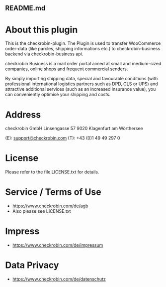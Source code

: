 ## README.md

# About this plugin

This is the checkrobin-plugin. The Plugin is used to transfer WooCommerce order-data (like parcles, shipping informations etc.) to checkrobin-business backend via checkrobin-business api.

checkrobin Business is a mail order portal aimed at small and medium-sized companies, online shops and frequent commercial senders.

By simply importing shipping data, special and favourable conditions (with professional international logistics partners such as DPD, GLS or UPS) and attractive additional services (such as an increased insurance value), you can conveniently optimise your shipping and costs. 

# Address

checkrobin GmbH
Linsengasse 57
9020 Klagenfurt am Wörthersee

(E): support@checkrobin.com
(T): +43 (0)1 49 49 297 0


# License

Please refer to the file LICENSE.txt for details.

# Service / Terms of Use

- https://www.checkrobin.com/de/agb
- Also please see LICENSE.txt

# Impress

- https://www.checkrobin.com/de/impressum

# Data Privacy

- https://www.checkrobin.com/de/datenschutz